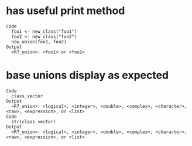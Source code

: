 # has useful print method

    Code
      foo1 <- new_class("foo1")
      foo2 <- new_class("foo2")
      new_union(foo1, foo2)
    Output
      <R7_union>: <foo1> or <foo2>

# base unions display as expected

    Code
      class_vector
    Output
      <R7_union>: <logical>, <integer>, <double>, <complex>, <character>, <raw>, <expression>, or <list>
    Code
      str(class_vector)
    Output
      <R7_union>: <logical>, <integer>, <double>, <complex>, <character>, <raw>, <expression>, or <list>

